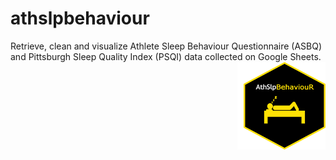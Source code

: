 # athslpbehaviour
Retrieve, clean and visualize Athlete Sleep Behaviour Questionnaire (ASBQ) and Pittsburgh Sleep Quality Index (PSQI) data collected on Google Sheets.
<img src="inst/logos/hex_logo.png" width="131px" height="140px" align="right" style="padding-left:10px;background-color:white;" />
